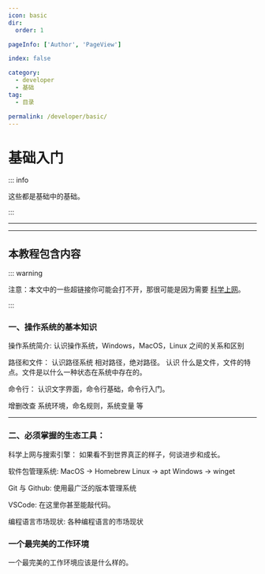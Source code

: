 ```yaml
---
icon: basic
dir:
  order: 1

pageInfo: ['Author', 'PageView']

index: false

category:
  - developer
  - 基础
tag:
  - 目录

permalink: /developer/basic/
---
```


# 基础入门

::: info

这些都是基础中的基础。

:::

---

<Catalog base='/developer/basic/' />

---

## 本教程包含内容

::: warning

注意：本文中的一些超链接你可能会打不开，那很可能是因为需要 [科学上网](/developer/basic/proxy_to_net.html)。

:::

### 一、操作系统的基本知识

操作系统简介:
认识操作系统，Windows，MacOS，Linux 之间的关系和区别

路径和文件：
认识路径系统 相对路径，绝对路径。
认识 什么是文件，文件的特点。文件是以什么一种状态在系统中存在的。

命令行：
认识文字界面，命令行基础，命令行入门。

增删改查
系统环境，命名规则，系统变量 等

---

### 二、必须掌握的生态工具：

科学上网与搜索引擎：
如果看不到世界真正的样子，何谈进步和成长。

软件包管理系统:
MacOS -> Homebrew
Linux -> apt
Windows -> winget

Git 与 Github:
使用最广泛的版本管理系统

VSCode:
在这里你甚至能敲代码。

编程语言市场现状:
各种编程语言的市场现状

### 一个最完美的工作环境

一个最完美的工作环境应该是什么样的。
